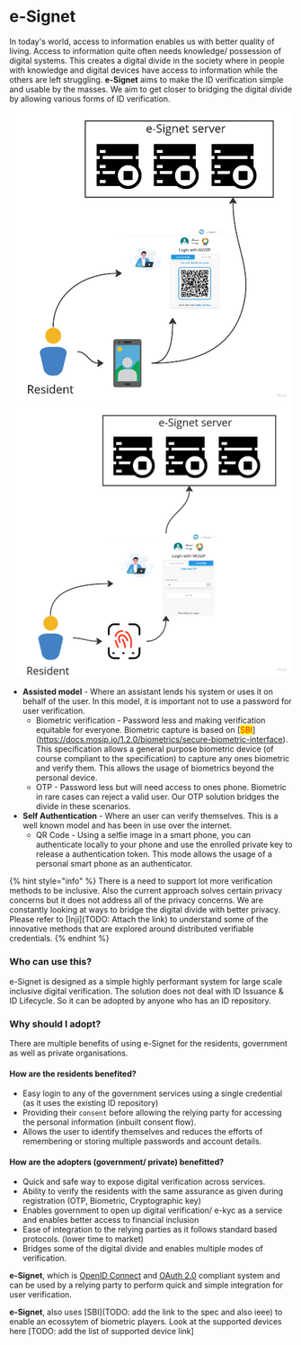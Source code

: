 # e-Signet

In today's world, access to information enables us with better quality of living. Access to information quite often needs knowledge/ possession of digital systems. This creates a digital divide in the society where in people with knowledge and digital devices have access to information while the others are left struggling.  **e-Signet** aims to make the ID verification simple and usable by the masses. We aim to get closer to bridging the digital divide by allowing various forms of ID verification.

![](.gitbook/assets/e-signet-qr.jpg)![](.gitbook/assets/e-signet-bio.jpg)

* **Assisted model** - Where an assistant lends his system or uses it on behalf of the user. In this model, it is important not to use a password for user verification.
  * Biometric verification - Password less and making verification equitable for everyone. Biometric capture is based on \[<mark style="color:red;">SBI</mark>]\(https://docs.mosip.io/1.2.0/biometrics/secure-biometric-interface). This specification allows a general purpose biometric device (of course compliant to the specification) to capture any ones biometric and verify them. This allows the usage of biometrics beyond the personal device.&#x20;
  * OTP - Password less but will need access to ones phone. Biometric in rare cases can  reject a valid user. Our OTP solution bridges the divide in these scenarios.&#x20;
* **Self Authentication** - Where an user can verify themselves. This is a well known model and has been in use over the internet.&#x20;
  * QR Code - Using a selfie image in a smart phone, you can authenticate locally to your phone and use the enrolled private key to release a authentication token. This mode allows the usage of a personal smart phone as an authenticator.&#x20;

{% hint style="info" %}
There is a need to support lot more verification methods to be inclusive. Also the current approach solves certain privacy concerns but it does not address all of the privacy concerns. We are constantly looking at ways to bridge the digital divide with better privacy. Please refer to \[Inji]\(TODO: Attach the link) to understand some of the innovative methods that are explored around distributed verifiable credentials.&#x20;
{% endhint %}

### Who can use this?

e-Signet is designed as a simple highly performant system for large scale inclusive digital verification. The solution does not deal with ID Issuance & ID Lifecycle. So it can be adopted by anyone who has an ID repository.&#x20;

### Why should I adopt?

There are multiple benefits of using e-Signet for the residents, government as well as private organisations.

#### How are the residents benefited?

* Easy login to any of the government services using a single credential (as it uses the existing ID repository)
* Providing their `consent` before allowing the relying party for accessing the personal information (inbuilt consent flow).
* Allows the user to identify themselves and reduces the efforts of remembering or storing multiple passwords and account details.

#### How are the adopters (government/ private) benefitted?

* Quick and safe way to expose digital verification across services.
* Ability to verify the residents with the same assurance as given during registration (OTP, Biometric, Cryptographic key)
* Enables government to open up digital verification/ e-kyc as a service and enables better access to financial inclusion
* Ease of integration to the relying parties as it follows standard based protocols. (lower time to market)
* Bridges some of the digital divide and enables multiple modes of verification.

**e-Signet**, which is [OpenID Connect](https://openid.net/connect/) and [OAuth 2.0](https://oauth.net/2/) compliant system and can be used by a relying party to perform quick and simple integration for user verification.

**e-Signet**, also uses \[SBI]\(TODO: add the link to the spec and also ieee) to enable an ecossytem of biometric players. Look at the supported devices here \[TODO: add the list of supported device link]

